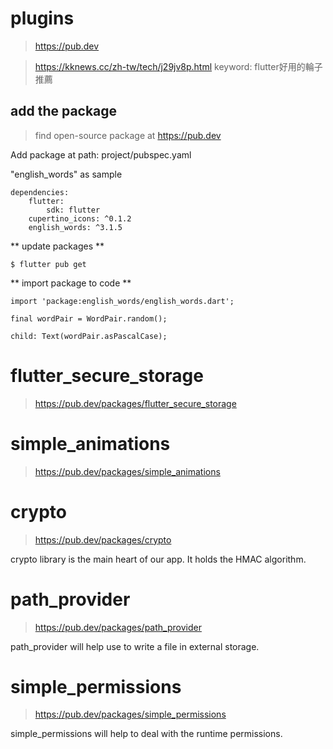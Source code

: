 # plugins
> https://pub.dev

> https://kknews.cc/zh-tw/tech/j29jv8p.html keyword: flutter好用的輪子推薦

## add the package
> find open-source package at https://pub.dev

Add package at path: project/pubspec.yaml

"english_words" as sample
```
dependencies:
    flutter:
        sdk: flutter
    cupertino_icons: ^0.1.2
    english_words: ^3.1.5

```
** update packages **
```
$ flutter pub get
```

** import package to code **
```
import 'package:english_words/english_words.dart';

final wordPair = WordPair.random();

child: Text(wordPair.asPascalCase);

```


# flutter_secure_storage
> https://pub.dev/packages/flutter_secure_storage


# simple_animations
> https://pub.dev/packages/simple_animations


# crypto
> https://pub.dev/packages/crypto

crypto library is the main heart of our app. It holds the HMAC algorithm.

# path_provider
> https://pub.dev/packages/path_provider

path_provider will help use to write a file in external storage.

# simple_permissions
> https://pub.dev/packages/simple_permissions

simple_permissions will help to deal with the runtime permissions.


